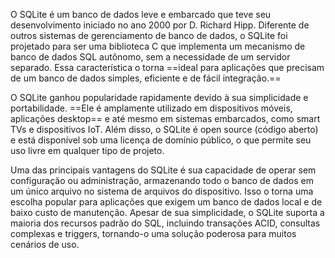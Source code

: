 O SQLite é um banco de dados leve e embarcado que teve seu desenvolvimento iniciado no ano 2000 por D. Richard Hipp. Diferente de outros sistemas de gerenciamento de banco de dados, o SQLite foi projetado para ser uma biblioteca C que implementa um mecanismo de banco de dados SQL autônomo, sem a necessidade de um servidor separado. Essa característica o torna ==ideal para aplicações que precisam de um banco de dados simples, eficiente e de fácil integração.==

O SQLite ganhou popularidade rapidamente devido à sua simplicidade e portabilidade. ==Ele é amplamente utilizado em dispositivos móveis, aplicações desktop== e até mesmo em sistemas embarcados, como smart TVs e dispositivos IoT. Além disso, o SQLite é open source (código aberto) e está disponível sob uma licença de domínio público, o que permite seu uso livre em qualquer tipo de projeto.

Uma das principais vantagens do SQLite é sua capacidade de operar sem configuração ou administração, armazenando todo o banco de dados em um único arquivo no sistema de arquivos do dispositivo. Isso o torna uma escolha popular para aplicações que exigem um banco de dados local e de baixo custo de manutenção. Apesar de sua simplicidade, o SQLite suporta a maioria dos recursos padrão do SQL, incluindo transações ACID, consultas complexas e triggers, tornando-o uma solução poderosa para muitos cenários de uso.